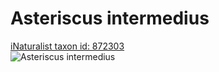 
Asteriscus intermedius
======================
  
[iNaturalist taxon id: 872303](https://www.inaturalist.org/taxa/872303)  
![Asteriscus intermedius](https://inaturalist-open-data.s3.amazonaws.com/photos/221582232/medium.jpeg)